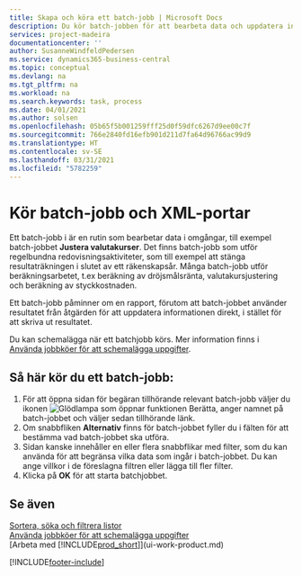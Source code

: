 ```yaml
---
title: Skapa och köra ett batch-jobb | Microsoft Docs
description: Du kör batch-jobben för att bearbeta data och uppdatera information, till exempel, att göra regelbundna redovisningsaktiviteter eller för att utföra beräkningar.
services: project-madeira
documentationcenter: ''
author: SusanneWindfeldPedersen
ms.service: dynamics365-business-central
ms.topic: conceptual
ms.devlang: na
ms.tgt_pltfrm: na
ms.workload: na
ms.search.keywords: task, process
ms.date: 04/01/2021
ms.author: solsen
ms.openlocfilehash: 05b65f5b001259fff25d0f59dfc6267d9ee00c7f
ms.sourcegitcommit: 766e2840fd16efb901d211d7fa64d96766ac99d9
ms.translationtype: HT
ms.contentlocale: sv-SE
ms.lasthandoff: 03/31/2021
ms.locfileid: "5782259"
---
```

# <a name="run-batch-jobs-and-xmlports"></a>Kör batch-jobb och XML-portar
Ett batch-jobb i är en rutin som bearbetar data i omgångar, till exempel batch-jobbet **Justera valutakurser**. Det finns batch-jobb som utför regelbundna redovisningsaktiviteter, som till exempel att stänga resultaträkningen i slutet av ett räkenskapsår. Många batch-jobb utför beräkningsarbetet, t.ex beräkning av dröjsmålsränta, valutakursjustering och beräkning av styckkostnaden.

Ett batch-jobb påminner om en rapport, förutom att batch-jobbet använder resultatet från åtgärden för att uppdatera informationen direkt, i stället för att skriva ut resultatet.

Du kan schemalägga när ett batchjobb körs. Mer information finns i [Använda jobbköer för att schemalägga uppgifter](admin-job-queues-schedule-tasks.md).

## <a name="to-run-a-batch-job"></a>Så här kör du ett batch-jobb:
1. För att öppna sidan för begäran tillhörande relevant batch-jobb väljer du ikonen ![Glödlampa som öppnar funktionen Berätta](media/ui-search/search_small.png "Berätta vad du vill göra"), anger namnet på batch-jobbet och väljer sedan tillhörande länk.
2. Om snabbfliken **Alternativ** finns för batch-jobbet fyller du i fälten för att bestämma vad batch-jobbet ska utföra.
3. Sidan kanske innehåller en eller flera snabbflikar med filter, som du kan använda för att begränsa vilka data som ingår i batch-jobbet. Du kan ange villkor i de föreslagna filtren eller lägga till fler filter.
4. Klicka på **OK** för att starta batchjobbet.

## <a name="see-also"></a>Se även
[Sortera, söka och filtrera listor](ui-enter-criteria-filters.md)  
[Använda jobbköer för att schemalägga uppgifter](admin-job-queues-schedule-tasks.md)  
[Arbeta med [!INCLUDE[prod_short](includes/prod_short.md)]](ui-work-product.md)


[!INCLUDE[footer-include](includes/footer-banner.md)]
